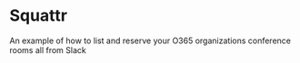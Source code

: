 # Squattr
An example of how to list and reserve your O365 organizations conference rooms all from Slack
